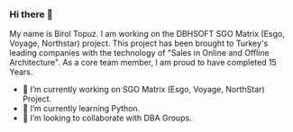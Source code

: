 ### Hi there 👋
My name is Birol Topuz. 
I am working on the DBHSOFT SGO Matrix (Esgo, Voyage, Northstar) project. This project has been brought to Turkey's leading companies with the technology of "Sales in Online and Offline Architecture". As a core team member, I am proud to have completed 15 Years.

- 🔭 I’m currently working on SGO Matrix (Esgo, Voyage, NorthStar) Project.
- 🌱 I’m currently learning Python.
- 👯 I’m looking to collaborate with DBA Groups.

<!--
**biroltopuz/biroltopuz** is a ✨ _special_ ✨ repository because its `README.md` (this file) appears on your GitHub profile.

Here are some ideas to get you started:

- 🔭 I’m currently working on SGO Matrix (Esgo, Voyage, NorthStar) Project.
- 🌱 I’m currently learning Python
- 👯 I’m looking to collaborate on ...
- 🤔 I’m looking for help with ...
- 💬 Ask me about ...
- 📫 How to reach me: ...
- 😄 Pronouns: ...
- ⚡ Fun fact: ...
-->

